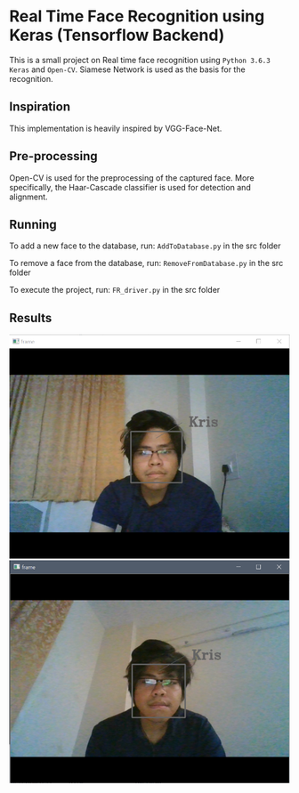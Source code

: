# Real Time Face Recognition using Keras (Tensorflow Backend)
This is a small project on Real time face recognition using `Python 3.6.3` `Keras` and `Open-CV`. Siamese Network is used as the basis for the recognition. 

## Inspiration
This implementation is heavily inspired by VGG-Face-Net.

## Pre-processing
Open-CV is used for the preprocessing of the captured face. More specifically, the Haar-Cascade classifier is used for detection and alignment.

## Running
To add a new face to the database, run: `AddToDatabase.py` in the src folder

To remove a face from the database, run: `RemoveFromDatabase.py` in the src folder

To execute the project, run: `FR_driver.py` in the src folder

## Results
![Result1](/results/Capture.PNG)
![Result2](/results/Capture2.PNG)
